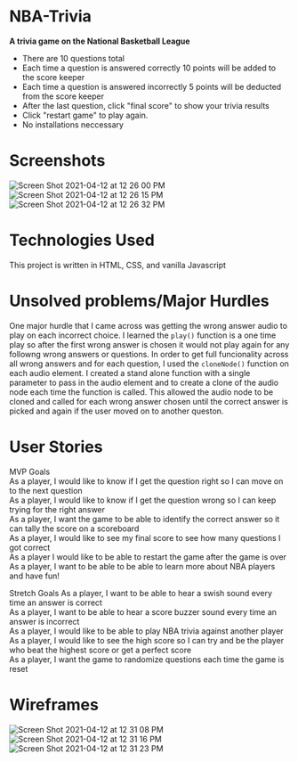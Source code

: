 # NBA-Trivia
__A trivia game on the National Basketball League__
- There are 10 questions total
- Each time a question is answered correctly 10 points will be added to the score keeper 
- Each time a question is answered incorrectly 5 points will be deducted from the score keeper
- After the last question, click "final score" to show your trivia results
- Click "restart game" to play again.
- No installations neccessary

# Screenshots
![Screen Shot 2021-04-12 at 12 26 00 PM](https://user-images.githubusercontent.com/81186889/114428548-55ab1680-9b8a-11eb-8555-1da54f001db6.png)
![Screen Shot 2021-04-12 at 12 26 15 PM](https://user-images.githubusercontent.com/81186889/114428702-81c69780-9b8a-11eb-9c13-cadee9eab978.png)
![Screen Shot 2021-04-12 at 12 26 32 PM](https://user-images.githubusercontent.com/81186889/114428711-855a1e80-9b8a-11eb-922d-732c323630bc.png)
<br>

# Technologies Used
This project is written in HTML, CSS, and vanilla Javascript

# Unsolved problems/Major Hurdles
One major hurdle that I came across was getting the wrong answer audio to play on each incorrect choice. I learned the `play()` function is a one time play so after the first wrong answer is chosen it would not play again for any followng wrong answers or questions. In order to get full funcionality across all wrong answers and for each question, I used the `cloneNode()` function on each audio element. I created a stand alone function with a single parameter to pass in the audio element and to create a clone of the audio node each time the function is called. This allowed the audio node to be cloned and called for each wrong answer chosen until the correct answer is picked and again if the user moved on to another queston.

# User Stories
MVP Goals
<br>
As a player, I would like to know if I get the question right so I can move on to the next question
<br>
As a player, I would like to know if I get the question wrong so I can keep trying for the right answer
<br>
As a player, I want the game to be able to identify the correct answer so it can tally the score on a scoreboard
<br>
As a player, I would like to see my final score to see how many questions I got correct
<br>
As a player I would like to be able to restart the game after the game is over
<br>
As a player, I want to be able to be able to learn more about NBA players and have fun!

Stretch Goals
As a player, I want to be able to hear a swish sound every time an answer is correct
<br>
As a player, I want to be able to hear a score buzzer sound every time an answer is incorrect
<br>
As a player, I would like to be able to play NBA trivia against another player
<br>
As a player, I would like to see the high score so I can try and be the player who beat the highest score or get a perfect score
<br>
As a player, I want the game to randomize questions each time the game is reset

# Wireframes
![Screen Shot 2021-04-12 at 12 31 08 PM](https://user-images.githubusercontent.com/81186889/114429143-06b1b100-9b8b-11eb-9c5d-06c03c3bd924.png)
![Screen Shot 2021-04-12 at 12 31 16 PM](https://user-images.githubusercontent.com/81186889/114429168-0e715580-9b8b-11eb-8a78-cae8c1447299.png)
![Screen Shot 2021-04-12 at 12 31 23 PM](https://user-images.githubusercontent.com/81186889/114429178-103b1900-9b8b-11eb-8e26-4636505e191f.png)
